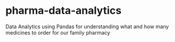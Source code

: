 # pharma-data-analytics
Data Analytics using Pandas for understanding what and how many medicines to order for our family pharmacy
